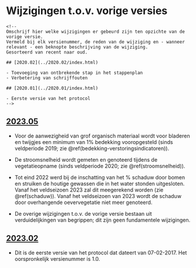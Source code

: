 # Wijzigingen t.o.v. vorige versies

```{=html}
<!--
Omschrijf hier welke wijzigingen er gebeurd zijn ten opzichte van de vorige versie. 
Vermeld bij elk versienummer, de reden van de wijziging en - wanneer relevant - een beknopte beschrijving van de wijziging.
Gesorteerd van recent naar oud. 

## [2020.02](../2020.02/index.html)

- Toevoeging van ontbrekende stap in het stappenplan
- Verbetering van schrijffouten

## [2020.01](../2020.01/index.html)

- Eerste versie van het protocol
-->
```
## [2023.05](../2023.05/index.html)

-   Voor de aanwezigheid van grof organisch materiaal wordt voor bladeren en twijgjes een minimum van 1% bedekking vooropgesteld (sinds veldperiode 2019; zie \@ref(bedekking-verstoringsindicatoren)).

-   De stroomsnelheid wordt gemeten en genoteerd tijdens de vegetatieopname (sinds veldperiode 2020; zie \@ref(stroomsnelheid)).

-   Tot eind 2022 werd bij de inschatting van het % schaduw door bomen en struiken de houtige gewassen die in het water stonden uitgesloten.
    Vanaf het veldseizoen 2023 zal dit meegerekend worden (zie \@ref(schaduw)).
    Vanaf het veldseizoen van 2023 wordt de schaduw door overhangende oevervegetatie niet meer genoteerd.

-   De overige wijzigingen t.o.v. de vorige versie bestaan uit verduidelijkingen van begrippen; dit zijn geen fundamentele wijzigingen.

## [2023.02](../2023.02/index.html)

-   Dit is de eerste versie van het protocol dat dateert van 07-02-2017. Het oorspronkelijk versienummer is 1.0.
